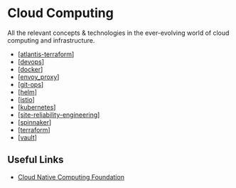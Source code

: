 # Cloud Computing

All the relevant concepts & technologies in the ever-evolving world of cloud computing and infrastructure.

- [[atlantis-terraform]]
- [[devops]]
- [[docker]]
- [[envoy_proxy]]
- [[git-ops]]
- [[helm]]
- [[istio]]
- [[kubernetes]]
- [[site-reliability-engineering]]
- [[spinnaker]]
- [[terraform]]
- [[vault]]

## Useful Links

- [Cloud Native Computing Foundation](https://www.cncf.io/)

[//begin]: # "Autogenerated link references for markdown compatibility"
[atlantis-terraform]: cloud-computing/atlantis-terraform "Atlantis (Terraform)"
[docker]: cloud-computing/docker "Docker"
[envoy_proxy]: cloud-computing/envoy_proxy "Envoy Proxy"
[git-ops]: cloud-computing/git-ops "GitOps"
[helm]: cloud-computing/helm "Helm"
[istio]: cloud-computing/istio "Istio"
[kubernetes]: cloud-computing/kubernetes "Kubernetes (k8s)"
[spinnaker]: cloud-computing/spinnaker "Spinnaker"
[terraform]: cloud-computing/terraform "Terraform"
[vault]: cloud-computing/vault "Vault"
[devops]: cloud-computing/devops "DevOps"
[site-reliability-engineering]: cloud-computing/site-reliability-engineering "Site Reliability Engineering (SRE)"
[//end]: # "Autogenerated link references"
